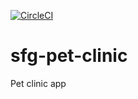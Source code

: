 [![CircleCI](https://circleci.com/gh/BekzodKeldiyarov/sfg-pet-clinic/tree/main.svg?style=svg&circle-token=e4f99578f83db76106d61d580d0e561976baf944)](https://circleci.com/gh/BekzodKeldiyarov/sfg-pet-clinic/tree/main)
# sfg-pet-clinic
Pet clinic app
